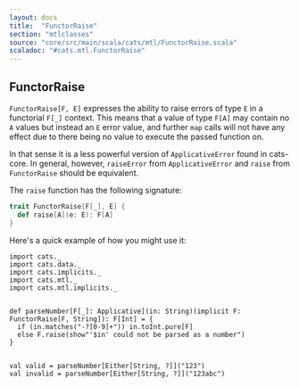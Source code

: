```yaml
---
layout: docs
title:  "FunctorRaise"
section: "mtlclasses"
source: "core/src/main/scala/cats/mtl/FunctorRaise.scala"
scaladoc: "#cats.mtl.FunctorRaise"
---
```


## FunctorRaise

`FunctorRaise[F, E]` expresses the ability to raise errors of type `E` in a functorial `F[_]` context.
This means that a value of type `F[A]` may contain no `A` values but instead an `E` error value,
and further `map` calls will not have any effect due to there being no value to execute the passed function on.

In that sense it is a less powerful version of `ApplicativeError` found in cats-core.
In general, however, `raiseError` from `ApplicativeError` and `raise` from `FunctorRaise` should be equivalent.

The `raise` function has the following signature:

```scala
trait FunctorRaise[F[_], E] {
  def raise[A](e: E): F[A]
}
```

Here's a quick example of how you might use it:

```tut:book
import cats._
import cats.data._
import cats.implicits._
import cats.mtl._
import cats.mtl.implicits._


def parseNumber[F[_]: Applicative](in: String)(implicit F: FunctorRaise[F, String]): F[Int] = {
  if (in.matches("-?[0-9]+")) in.toInt.pure[F]
  else F.raise(show"'$in' could not be parsed as a number")
}


val valid = parseNumber[Either[String, ?]]("123")
val invalid = parseNumber[Either[String, ?]]("123abc")
```
